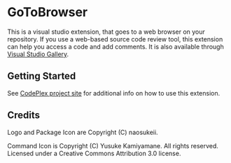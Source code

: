 GoToBrowser
===========

This is a visual studio extension, that goes to a web browser on your repository.
If you use a web-based source code review tool, this extension can help you access a code and add comments.
It is also available through [Visual Studio Gallery](http://visualstudiogallery.msdn.microsoft.com/784dd162-53e2-40ff-a8e6-eb6a4bb9acc8).

## Getting Started
See [CodePlex project site](http://gotobrowser.codeplex.com/documentation) for additional info on how to use this extension.

## Credits
Logo and Package Icon are Copyright (C) naosukeii.

Command Icon is Copyright (C) Yusuke Kamiyamane. All rights reserved. Licensed under a Creative Commons Attribution 3.0 license.
